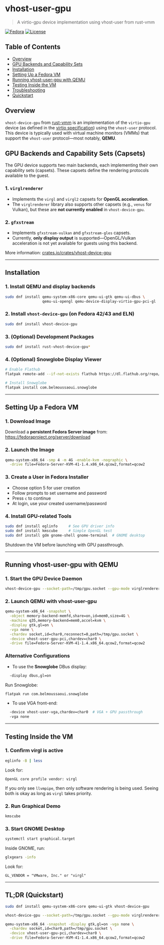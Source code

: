 # vhost-user-gpu

> A virtio-gpu device implementation using vhost-user from rust-vmm

[![Fedora](https://img.shields.io/badge/platform-Fedora-blue)](https://getfedora.org/)
[![License](https://img.shields.io/badge/license-BSD%203--Clause-blue.svg)](./LICENSE)

## Table of Contents
- [Overview](#-overview)
- [GPU Backends and Capability Sets](#-gpu-backends-and-capability-sets-capsets)
- [Installation](#-installation)
- [Setting Up a Fedora VM](#️-setting-up-a-fedora-vm)
- [Running vhost-user-gpu with QEMU](#-running-vhost-user-gpu-with-qemu)
- [Testing Inside the VM](#-testing-inside-the-vm)
- [Troubleshooting](#️-troubleshooting-optional-addition)
- [Quickstart](#-tldr-quickstart)

## Overview
`vhost-device-gpu` from [rust-vmm](https://github.com/rust-vmm/vhost-device) is an implementation of the `virtio-gpu` device (as defined in the [virtio specification](https://docs.oasis-open.org/virtio/virtio/v1.2/virtio-v1.2.html)) using the `vhost-user` protocol. This device is typically used with virtual machine monitors (VMMs) that support the `vhost-user` protocol—most notably, **QEMU**.

## GPU Backends and Capability Sets (Capsets)
The GPU device supports two main backends, each implementing their own capability sets (capsets). These capsets define the rendering protocols available to the guest.

### 1. `virglrenderer`
- Implements the `virgl` and `virgl2` capsets for **OpenGL acceleration**.
- The `virglrenderer` library also supports other capsets (e.g., `venus` for Vulkan), but these are **not currently enabled** in `vhost-device-gpu`.

### 2. `gfxstream`
- Implements `gfxstream-vulkan` and `gfxstream-gles` capsets.
- Currently, **only display output** is supported—OpenGL/Vulkan acceleration is not yet available for guests using this backend.

More information: [crates.io/crates/vhost-device-gpu](https://crates.io/crates/vhost-device-gpu)

---

##  Installation

### 1. Install QEMU and display backends
```bash
sudo dnf install qemu-system-x86-core qemu-ui-gtk qemu-ui-dbus \
                 qemu-ui-opengl qemu-device-display-virtio-gpu-pci-gl
```

### 2. Install `vhost-device-gpu` (on Fedora 42/43 and ELN)
```bash
sudo dnf install vhost-device-gpu
```

### 3. (Optional) Development Packages
```bash
sudo dnf install rust-vhost-device-gpu*
```

### 4. (Optional) Snowglobe Display Viewer
```bash
# Enable Flathub
flatpak remote-add --if-not-exists flathub https://dl.flathub.org/repo/flathub.flatpakrepo

# Install Snowglobe
flatpak install com.belmoussaoui.snowglobe
```

---

## Setting Up a Fedora VM

### 1. Download Image
Download a **persistent Fedora Server image** from: https://fedoraproject.org/server/download

### 2. Launch the Image
```bash
qemu-system-x86_64 -smp 4 -m 4G -enable-kvm -nographic \
  -drive file=Fedora-Server-KVM-41-1.4.x86_64.qcow2,format=qcow2
```

### 3. Create a User in Fedora Installer
- Choose option 5 for user creation
- Follow prompts to set username and password
- Press `c` to continue
- At login, use your created username/password

### 4. Install GPU-related Tools
```bash
sudo dnf install eglinfo     # See GPU driver info
sudo dnf install kmscube     # Simple OpenGL test
sudo dnf install gdm gnome-shell gnome-terminal  # GNOME desktop
```

Shutdown the VM before launching with GPU passthrough.

---

## Running vhost-user-gpu with QEMU

### 1. Start the GPU Device Daemon
```bash
vhost-device-gpu --socket-path=/tmp/gpu.socket --gpu-mode virglrenderer
```

### 2. Launch QEMU with vhost-user-gpu
```bash
qemu-system-x86_64 -snapshot \
  -object memory-backend-memfd,share=on,id=mem0,size=4G \
  -machine q35,memory-backend=mem0,accel=kvm \
  -display gtk,gl=on \
  -vga none \
  -chardev socket,id=char0,reconnect=0,path=/tmp/gpu.socket \
  -device vhost-user-gpu-pci,chardev=char0 \
  -drive file=Fedora-Server-KVM-41-1.4.x86_64.qcow2,format=qcow2
```

### Alternative Configurations
- To use the **Snowglobe** DBus display:
```bash
  -display dbus,gl=on
```
Run Snowglobe:
```bash
flatpak run com.belmoussaoui.snowglobe
```

- To use VGA front-end:
```bash
  -device vhost-user-vga,chardev=char0  # VGA + GPU passthrough
  -vga none
```

---

## Testing Inside the VM

### 1. Confirm virgl is active
```bash
eglinfo -B | less
```
Look for:
```
OpenGL core profile vendor: virgl
```
If you only see `llvmpipe`, then only software rendering is being used. Seeing both is okay as long as `virgl` takes priority.

### 2. Run Graphical Demo
```bash
kmscube
```

### 3. Start GNOME Desktop
```bash
systemctl start graphical.target
```
Inside GNOME, run:
```bash
glxgears -info
```
Look for:
```
GL_VENDOR = "VMware, Inc." or "virgl"
```

---


##  TL;DR (Quickstart)
```bash
sudo dnf install qemu-system-x86-core qemu-ui-gtk vhost-device-gpu

vhost-device-gpu --socket-path=/tmp/gpu.socket --gpu-mode virglrenderer

qemu-system-x86_64 -snapshot -display gtk,gl=on -vga none \
  -chardev socket,id=char0,path=/tmp/gpu.socket \
  -device vhost-user-gpu-pci,chardev=char0 \
  -drive file=Fedora-Server-KVM-41-1.4.x86_64.qcow2,format=qcow2
```
